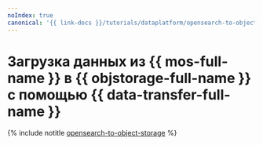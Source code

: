 ```yaml
---
noIndex: true
canonical: '{{ link-docs }}/tutorials/dataplatform/opensearch-to-object-storage'
---
```


# Загрузка данных из {{ mos-full-name }} в {{ objstorage-full-name }} с помощью {{ data-transfer-full-name }}

{% include notitle [opensearch-to-object-storage](../../_tutorials/dataplatform/datatransfer/opensearch-to-object-storage.md) %}
